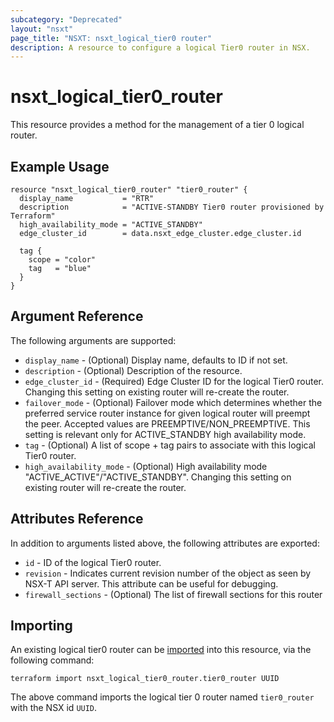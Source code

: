 ```yaml
---
subcategory: "Deprecated"
layout: "nsxt"
page_title: "NSXT: nsxt_logical_tier0 router"
description: A resource to configure a logical Tier0 router in NSX.
---
```


# nsxt_logical_tier0_router

This resource provides a method for the management of a tier 0 logical router.

## Example Usage

```hcl
resource "nsxt_logical_tier0_router" "tier0_router" {
  display_name           = "RTR"
  description            = "ACTIVE-STANDBY Tier0 router provisioned by Terraform"
  high_availability_mode = "ACTIVE_STANDBY"
  edge_cluster_id        = data.nsxt_edge_cluster.edge_cluster.id

  tag {
    scope = "color"
    tag   = "blue"
  }
}
```

## Argument Reference

The following arguments are supported:

* `display_name` - (Optional) Display name, defaults to ID if not set.
* `description` - (Optional) Description of the resource.
* `edge_cluster_id` - (Required) Edge Cluster ID for the logical Tier0 router. Changing this setting on existing router will re-create the router.
* `failover_mode` - (Optional) Failover mode which determines whether the preferred service router instance for given logical router will preempt the peer. Accepted values are PREEMPTIVE/NON_PREEMPTIVE. This setting is relevant only for ACTIVE_STANDBY high availability mode.
* `tag` - (Optional) A list of scope + tag pairs to associate with this logical Tier0 router.
* `high_availability_mode` - (Optional) High availability mode "ACTIVE_ACTIVE"/"ACTIVE_STANDBY". Changing this setting on existing router will re-create the router.

## Attributes Reference

In addition to arguments listed above, the following attributes are exported:

* `id` - ID of the logical Tier0 router.
* `revision` - Indicates current revision number of the object as seen by NSX-T API server. This attribute can be useful for debugging.
* `firewall_sections` - (Optional) The list of firewall sections for this router

## Importing

An existing logical tier0 router can be [imported][docs-import] into this resource, via the following command:

[docs-import]: https://www.terraform.io/cli/import

```
terraform import nsxt_logical_tier0_router.tier0_router UUID
```

The above command imports the logical tier 0 router named `tier0_router` with the NSX id `UUID`.
